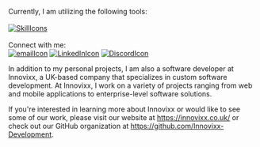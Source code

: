 Currently, I am utilizing the following tools:<br /><br />
[![SkillIcons](https://skillicons.dev/icons?i=bash,ts,postgres,graphql,react,vue,nextjs,threejs,github,azure,cloudflare,sentry)](https://skillicons.dev)<br/><br />
Connect with me:<br />
[![emailIcon](https://img.icons8.com/color/52/000000/email.png)](mailto:kalon.robson@innovixx.co.uk)
[![LinkedInIcon](https://img.icons8.com/color/52/000000/linkedin.png)](https://uk.linkedin.com/in/kalon-robson-70b220173)
[![DiscordIcon](https://img.icons8.com/color/52/000000/discord--v1.png)](https://discordapp.com/users/618601682460344334)<br />

In addition to my personal projects, I am also a software developer at Innovixx, a UK-based company that specializes in custom software development. At Innovixx, I work on a variety of projects ranging from web and mobile applications to enterprise-level software solutions.

If you're interested in learning more about Innovixx or would like to see some of our work, please visit our website at https://innovixx.co.uk/ or check out our GitHub organization at https://github.com/Innovixx-Development.
